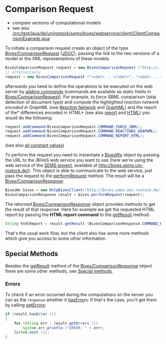 Comparison Request 
===================

* compare versions of computational models
* see also [/src/test/java/de/unirostock/sems/bives/webservice/client/ClientComparisonExample.java](https://github.com/SemsProject/BiVeS-WS-Client/tree/master/src/test/java/de/unirostock/sems/bives/webservice/client/ClientComparisonExample.java)

To initiate a comparison request create an object of the type [Bives/ComparisonRequest](https://github.com/SemsProject/BiVeS-WS-Client/tree/master/src/main/java/de/unirostock/sems/bives/webservice/client/BivesComparisonRequest.java) ([JDOC](http://jdoc.sems.uni-rostock.de/BiVeS-W/S-Client/de/unirostock/sems/bives/webservice/client/BivesComparisonRequest.html)), passing the link to the two versions of a model or the XML representations of these models:

```java
BivesComparisonRequest request = new BivesComparisonRequest ("http://.../path/to/model2.xml", "http://.../path/to/model2.xml");
// alternatively
request = new BivesComparisonRequest ("<sbml> .. </sbml>", "<sbml> .. </sbml>");
```

afterwards you need to define the operations to be executed on the web server by [adding commands](http://jdoc.sems.uni-rostock.de/BiVeS-W/S-Client/de/unirostock/sems/bives/webservice/client/BivesRequest.html/#addCommand%28java.lang.String%29) (commands are available as static fields in [Bives/ComparisonRequest](http://jdoc.sems.uni-rostock.de/BiVeS-W/S-Client/de/unirostock/sems/bives/webservice/client/BivesComparisonCommands.html#field_summary)). For example, to *force SBML* comparison (skip detection of document type) and compute the *highlighted reaction network encoded in GraphML* (see [Reaction Network](http://sems.uni-rostock.de/trac/bives-core/wiki/ReactionNetwork) and [GraphML](http://sems.uni-rostock.de/trac/bives-core/wiki/GraphmlFormatDescription)) and the report of the* differences encoded in HTML* (see also [report](http://sems.uni-rostock.de/trac/bives-core/wiki/TypeSetting#HTML) and [HTML](http://sems.uni-rostock.de/trac/bives-core/wiki/ReportHtml)) you would do the following:

```java
request.addCommand(BivesComparisonRequest.COMMAND_FORCE_SBML);
request.addCommand(BivesComparisonRequest.COMMAND_REACTIONS_GRAPHML);
request.addCommand(BivesComparisonRequest.COMMAND_REPORT_HTML);
```

(see also [all constant values](http://jdoc.sems.uni-rostock.de/BiVeS-W/S-Client/constant-values.html))

To perform the request you need to instantiate a [BivesWs](http://jdoc.sems.uni-rostock.de/BiVeS-W/S-Client/de/unirostock/sems/bives/webservice/client/BivesWs.html) object by passing the URL to the /BiVeS web service you want to use (here we're using the web service of the [SEMS project](https://sems.uni-rostock.de/), available at <http://bives.sems.uni-rostock.de/>).
This object is able to communicate to the web service, just pass the request to the [performRequest](http://jdoc.sems.uni-rostock.de/BiVeS-W/S-Client/de/unirostock/sems/bives/webservice/client/BivesWs.html#performRequest%28de.unirostock.sems.bives.webservice.client.//BivesComparisonRequest%29) method. The result will be a [Bives/ComparisonResponse](http://jdoc.sems.uni-rostock.de/BiVeS-W/S-Client/de/unirostock/sems/bives/webservice/client/BivesComparisonResponse.html):

```java
BivesWs bives = new HttpBivesClient("http://bives.sems.uni-rostock.de/");
BivesComparisonResponse result = bives.performRequest(request);
```

The returned [Bives/ComparisonResponse](http://jdoc.sems.uni-rostock.de/BiVeS-W/S-Client/de/unirostock/sems/bives/webservice/client/BivesComparisonResponse.html) object provides methods to get the result of that response. Here for example we get the requested HTML report by passing the **HTML report command** to the [getResult](http://jdoc.sems.uni-rostock.de/BiVeS-W/S-Client/de/unirostock/sems/bives/webservice/client/BivesResponse.html/#getResult(java.lang.String)) method:

```java
String htmlReport = result.getResult (BivesComparisonResponse.COMMAND_REPORT_HTML);
```

That's the usual work flow, but the client also has some more methods which give you access to some other information.

Special Methods 
----------------
Besides the [getResult](http://jdoc.sems.uni-rostock.de/BiVeS-W/S-Client/de/unirostock/sems/bives/webservice/client/BivesResponse.html/#getResult(java.lang.String)) method of the [Bives/ComparisonResponse](http://jdoc.sems.uni-rostock.de/BiVeS-W/S-Client/de/unirostock/sems/bives/webservice/client/BivesComparisonResponse.html) object there are some other methods, see [Special methods](#special-methods).

### Errors 

To check if an error occurred during the computations on the server you can as the `response` whether it [hasError](http://jdoc.sems.uni-rostock.de/BiVeS-W/S-Client/de/unirostock/sems/bives/webservice/client/BivesResponse.html/#hasError())s. If that's the case, you'll get them by calling [getErrors](http://jdoc.sems.uni-rostock.de/BiVeS-W/S-Client/de/unirostock/sems/bives/webservice/client/BivesResponse.html/#getErrors()):

```java
if (result.hasError ())
{
	for (String err : result.getErrors ())
		System.err.println ("ERROR: " + err);
	System.exit (1);
}
```
